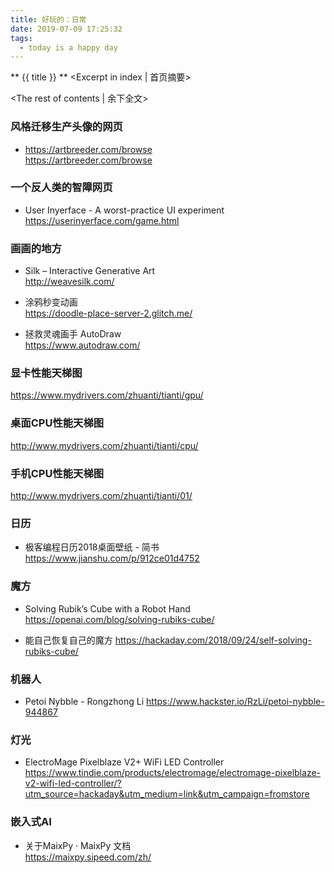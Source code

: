 ```yaml
---
title: 好玩的：日常
date: 2019-07-09 17:25:32
tags:
  - today is a happy day
---
```

** {{ title }} ** <Excerpt in index | 首页摘要>

<!-- more -->
<The rest of contents | 余下全文>

### 风格迁移生产头像的网页
* https://artbreeder.com/browse  
https://artbreeder.com/browse

### 一个反人类的智障网页
* User Inyerface - A worst-practice UI experiment  
https://userinyerface.com/game.html


### 画画的地方
* Silk – Interactive Generative Art  
http://weavesilk.com/

* 涂鸦秒变动画  
https://doodle-place-server-2.glitch.me/


* 拯救灵魂画手 AutoDraw  
https://www.autodraw.com/


### 显卡性能天梯图
https://www.mydrivers.com/zhuanti/tianti/gpu/

### 桌面CPU性能天梯图  
http://www.mydrivers.com/zhuanti/tianti/cpu/

### 手机CPU性能天梯图  
http://www.mydrivers.com/zhuanti/tianti/01/

### 日历
* 极客编程日历2018桌面壁纸 - 简书  
https://www.jianshu.com/p/912ce01d4752



### 魔方

* Solving Rubik’s Cube with a Robot Hand  
https://openai.com/blog/solving-rubiks-cube/

* 能自己恢复自己的魔方
https://hackaday.com/2018/09/24/self-solving-rubiks-cube/


### 机器人

* Petoi Nybble - Rongzhong Li
https://www.hackster.io/RzLi/petoi-nybble-944867




### 灯光

* ElectroMage Pixelblaze V2+ WiFi LED Controller
https://www.tindie.com/products/electromage/electromage-pixelblaze-v2-wifi-led-controller/?utm_source=hackaday&utm_medium=link&utm_campaign=fromstore

### 嵌入式AI

* 关于MaixPy · MaixPy 文档  
https://maixpy.sipeed.com/zh/
